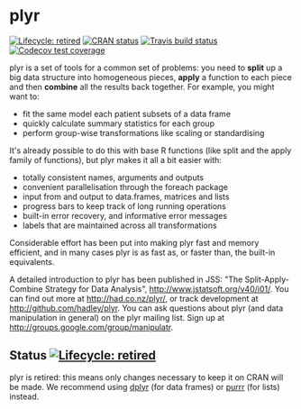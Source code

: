 # plyr

<!-- badges: start -->
[![Lifecycle: retired](https://img.shields.io/badge/lifecycle-retired-orange.svg)](https://www.tidyverse.org/lifecycle/#retired)
[![CRAN status](https://www.r-pkg.org/badges/version/plyr)](https://cran.r-project.org/package=plyr)
[![Travis build status](https://travis-ci.org/hadley/plyr.svg?branch=master)](https://travis-ci.org/hadley/plyr)
[![Codecov test coverage](https://codecov.io/gh/hadley/plyr/branch/master/graph/badge.svg)](https://codecov.io/gh/hadley/plyr?branch=master)
<!-- badges: end -->

plyr is a set of tools for a common set of problems: you need to __split__ up a big data structure into homogeneous pieces, __apply__ a function to each piece and then __combine__ all the results back together. For example, you might want to:

  * fit the same model each patient subsets of a data frame
  * quickly calculate summary statistics for each group
  * perform group-wise transformations like scaling or standardising

It's already possible to do this with base R functions (like split and the apply family of functions), but plyr makes it all a bit easier with:

  * totally consistent names, arguments and outputs
  * convenient parallelisation through the foreach package
  * input from and output to data.frames, matrices and lists
  * progress bars to keep track of long running operations
  * built-in error recovery, and informative error messages
  * labels that are maintained across all transformations

Considerable effort has been put into making plyr fast and memory efficient, and in many cases plyr is as fast as, or faster than, the built-in equivalents.

A detailed introduction to plyr has been published in JSS: "The Split-Apply-Combine Strategy for Data Analysis", http://www.jstatsoft.org/v40/i01/. You can find out more at http://had.co.nz/plyr/, or track development at http://github.com/hadley/plyr. You can ask questions about plyr (and data manipulation in general) on the plyr mailing list. Sign up at http://groups.google.com/group/manipulatr.

## Status [![Lifecycle: retired](https://img.shields.io/badge/lifecycle-retired-orange.svg)](https://www.tidyverse.org/lifecycle/#retired)

plyr is retired: this means only changes necessary to keep it on CRAN will be made. We recommend using [dplyr](http://dplyr.tidyverse.org/) (for data frames) or [purrr](http://purrr.tidyverse.org/) (for lists) instead.

